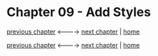 # Chapter 09 - Add Styles

[previous chapter](Chapter_08.md) <----> [next chapter](Chapter_10.md) | [home](README.md)


[previous chapter](Chapter_08.md) <----> [next chapter](Chapter_10.md) | [home](README.md)
